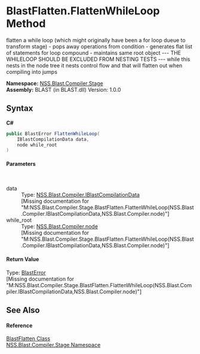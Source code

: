 # BlastFlatten.FlattenWhileLoop Method 
 

flatten a while loop (which might originally have been a for loop dueue to transform stage) - pops away operations from condition - generates flat list of statements for loop compound - maintains same root object --- THE WHILELOOP SHOULD BE EXCLUDED FROM NESTING TESTS --- while this nests in the node tree it nests control flow and that will flatten out when compiling into jumps

**Namespace:**&nbsp;<a href="N_NSS_Blast_Compiler_Stage">NSS.Blast.Compiler.Stage</a><br />**Assembly:**&nbsp;BLAST (in BLAST.dll) Version: 1.0.0

## Syntax

**C#**<br />
``` C#
public BlastError FlattenWhileLoop(
	IBlastCompilationData data,
	node while_root
)
```


#### Parameters
&nbsp;<dl><dt>data</dt><dd>Type: <a href="T_NSS_Blast_Compiler_IBlastCompilationData">NSS.Blast.Compiler.IBlastCompilationData</a><br />\[Missing <param name="data"/> documentation for "M:NSS.Blast.Compiler.Stage.BlastFlatten.FlattenWhileLoop(NSS.Blast.Compiler.IBlastCompilationData,NSS.Blast.Compiler.node)"\]</dd><dt>while_root</dt><dd>Type: <a href="T_NSS_Blast_Compiler_node">NSS.Blast.Compiler.node</a><br />\[Missing <param name="while_root"/> documentation for "M:NSS.Blast.Compiler.Stage.BlastFlatten.FlattenWhileLoop(NSS.Blast.Compiler.IBlastCompilationData,NSS.Blast.Compiler.node)"\]</dd></dl>

#### Return Value
Type: <a href="T_NSS_Blast_BlastError">BlastError</a><br />\[Missing <returns> documentation for "M:NSS.Blast.Compiler.Stage.BlastFlatten.FlattenWhileLoop(NSS.Blast.Compiler.IBlastCompilationData,NSS.Blast.Compiler.node)"\]

## See Also


#### Reference
<a href="T_NSS_Blast_Compiler_Stage_BlastFlatten">BlastFlatten Class</a><br /><a href="N_NSS_Blast_Compiler_Stage">NSS.Blast.Compiler.Stage Namespace</a><br />